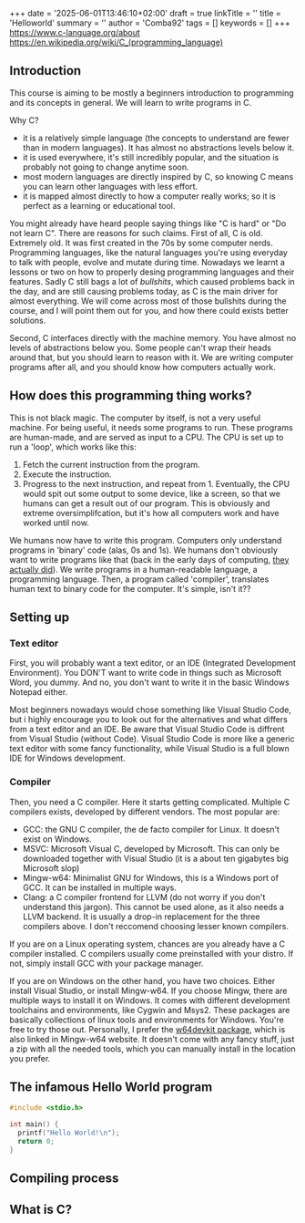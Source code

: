 +++
date = '2025-06-01T13:46:10+02:00'
draft = true
linkTitle = ''
title = 'Helloworld'
summary = ''
author = 'Comba92'
tags = []
keywords = []
+++
https://www.c-language.org/about
https://en.wikipedia.org/wiki/C_(programming_language)


## Introduction
This course is aiming to be mostly a beginners introduction to programming and its concepts in general. We will learn to write programs in C.

Why C?
- it is a relatively simple language (the concepts to understand are fewer than in modern languages). It has almost no abstractions levels below it.
- it is used everywhere, it's still incredibly popular, and the situation is probably not going to change anytime soon.
- most modern languages are directly inspired by C, so knowing C means you can learn other languages with less effort. 
- it is mapped almost directly to how a computer really works; so it is perfect as a learning or educational tool.

You might already have heard people saying things like "C is hard" or "Do not learn C".
There are reasons for such claims.
First of all, C is old. Extremely old. It was first created in the 70s by some computer nerds.
Programming languages, like the natural languages you're using everyday to talk with people, evolve and mutate during time. Nowadays we learnt a lessons or two on how to properly desing programming languages and their features. Sadly C still bags a lot of *bullshits*, which caused problems back in the day, and are still causing problems today, as C is the main driver for almost everything. We will come across most of those bullshits during the course, and I will point them out for you, and how there could exists better solutions.

Second, C interfaces directly with the machine memory. You have almost no levels of abstractions below you. Some people can't wrap their heads around that, but you should learn to reason with it. We are writing computer programs after all, and you should know how computers actually work.

## How does this programming thing works?
This is not black magic.
The computer by itself, is not a very useful machine. For being useful, it needs some programs to run. These programs are human-made, and are served as input to a CPU. 
The CPU is set up to run a 'loop', which works like this:
1. Fetch the current instruction from the program.
2. Execute the instruction.
3. Progress to the next instruction, and repeat from 1.
Eventually, the CPU would spit out some output to some device, like a screen, so that we humans can get a result out of our program. This is obviously and extreme oversimplifcation, but it's how all computers work and have worked until now.

We humans now have to write this program.
Computers only understand programs in 'binary' code (alas, 0s and 1s).
We humans don't obviously want to write programs like that (back in the early days of computing, [they actually did](https://en.wikipedia.org/wiki/Punched_card)).
We write programs in a human-readable language, a programming language. Then, a program called 'compiler', translates human text to binary code for the computer.
It's simple, isn't it??

## Setting up
### Text editor
First, you will probably want a text editor, or an IDE (Integrated Development Environment).
You DON'T want to write code in things such as Microsoft Word, you dummy.
And no, you don't want to write it in the basic Windows Notepad either.

Most beginners nowadays would chose something like Visual Studio Code, but i highly encourage you to look out for the alternatives and what differs from a text editor and an IDE.
Be aware that Visual Studio Code is diffrent from Visual Studio (without Code).
Visual Studio Code is more like a generic text editor with some fancy functionality, while Visual Studio is a full blown IDE for Windows development.

### Compiler
Then, you need a C compiler. Here it starts getting complicated.
Multiple C compilers exists, developed by different vendors.
The most popular are:
- GCC: the GNU C compiler, the de facto compiler for Linux. It doesn't exist on Windows.
- MSVC: Microsoft Visual C, developed by Microsoft. This can only be downloaded together with Visual Studio (it is a about ten gigabytes big Microsoft slop)
- Mingw-w64: Minimalist GNU for Windows, this is a Windows port of GCC. It can be installed in multiple ways.
- Clang: a C compiler frontend for LLVM (do not worry if you don't understand this jargon). This cannot be used alone, as it also needs a LLVM backend. It is usually a drop-in replacement for the three compilers above.
I don't reccomend choosing lesser known compilers.

If you are on a Linux operating system, chances are you already have a C compiler installed. C compilers usually come preinstalled with your distro. If not, simply install GCC with your package manager.

If you are on Windows on the other hand, you have two choices. Either install Visual Studio, or install Mingw-w64.
If you choose Mingw, there are multiple ways to install it on Windows. It comes with different development toolchains and environments, like Cygwin and Msys2. These packages are basically collections of linux tools and environments for Windows. You're free to try those out.
Personally, I prefer the [w64devkit package](https://github.com/skeeto/w64devkit), which is also linked in Mingw-w64 website.
It doesn't come with any fancy stuff, just a zip with all the needed tools, which you can manually install in the location you prefer.

## The infamous Hello World program
```c
#include <stdio.h>

int main() {
  printf("Hello World!\n");
  return 0;
}
```

## Compiling process

## What is C?
